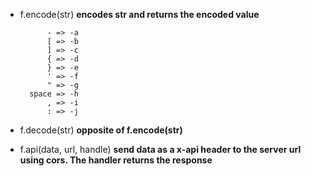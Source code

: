 - f.encode(str)
    **encodes str and returns the encoded value**
        
            - => -a
            [ => -b
            ] => -c
            { => -d
            } => -e
            ' => -f
            " => -g
        space => -h
            , => -i
            : => -j

- f.decode(str)
    **opposite of f.encode(str)**
    
- f.api(data, url, handle)
    **send data as a x-api header to the server url using cors. The handler returns the response**
